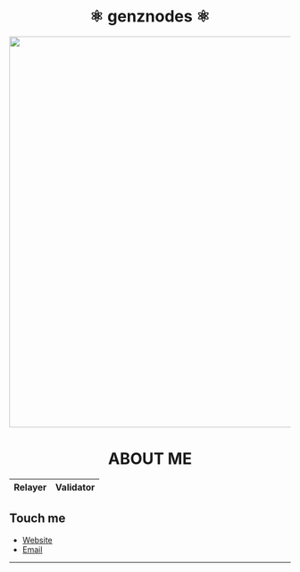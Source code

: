 <div align="center">
  <h1>⚛ genznodes ⚛</h1>
</div>


<p align="center">
  <img width="700" height="auto" src="https://user-images.githubusercontent.com/94878333/201010913-95197de1-df19-4126-9d9d-a379ee11500b.gif">
</p>

<div align="center">
  <h1>ABOUT ME</h1>
  
 </div> 
<div align="center">

   | Relayer |        Validator       |
   |:-------:|:--------------------:|

</div>
   
## Touch me 

* [Website](genznodes.dev)
* [Email](mailto:genzbit@genznodes.dev)





---------------------------------

